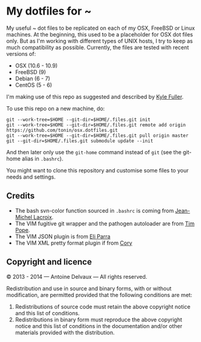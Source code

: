 My dotfiles for ~
=================

My useful ~ dot files to be replicated on each of my OSX, FreeBSD or Linux machines.  At the beginning, this used to be a placeholder for OSX dot files only.  But as I'm working with different types of UNIX hosts, I try to keep as much compatibility as possible.  Currently, the files are tested with recent versions of:
- OSX (10.6 - 10.9)
- FreeBSD (9)
- Debian (6 - 7)
- CentOS (5 - 6)

I'm making use of this repo as suggested and described by [Kyle Fuller][1].

To use this repo on a new machine, do:

    git --work-tree=$HOME --git-dir=$HOME/.files.git init
    git --work-tree=$HOME --git-dir=$HOME/.files.git remote add origin https://github.com/tonin/osx.dotfiles.git
    git --work-tree=$HOME --git-dir=$HOME/.files.git pull origin master
    git --git-dir=$HOME/.files.git submodule update --init

And then later only use the `git-home` command instead of `git` (see the git-home alias in `.bashrc`).

You might want to clone this repository and customise some files to your needs and settings.


Credits
-------

- The bash svn-color function sourced in `.bashrc` is coming from [Jean-Michel Lacroix][2].
- The VIM fugitive git wrapper and the pathogen autoloader are from [Tim Pope][3].
- The VIM JSON plugin is from [Eli Parra][4]
- The VIM XML pretty format plugin if from [Cory][5]


Copyright and licence
---------------------

© 2013 - 2014 — Antoine Delvaux — All rights reserved.

Redistribution and use in source and binary forms, with or without modification,
are permitted provided that the following conditions are met:

1. Redistributions of source code must retain the above copyright notice and this
   list of conditions.
2. Redistributions in binary form must reproduce the above copyright notice and
   this list of conditions in the documentation and/or other materials provided
   with the distribution.

[1]: http://kylefuller.co.uk/posts/organising-dotfiles-in-a-git-repository/ "Organising dotfiles in a git repository"
[2]: https://github.com/jmlacroix/svn-color
[3]: http://github.com/tpope/vim-fugitive
[4]: https://github.com/elzr/vim-json
[5]: http://vim.wikia.com/wiki/Pretty-formatting_XML

